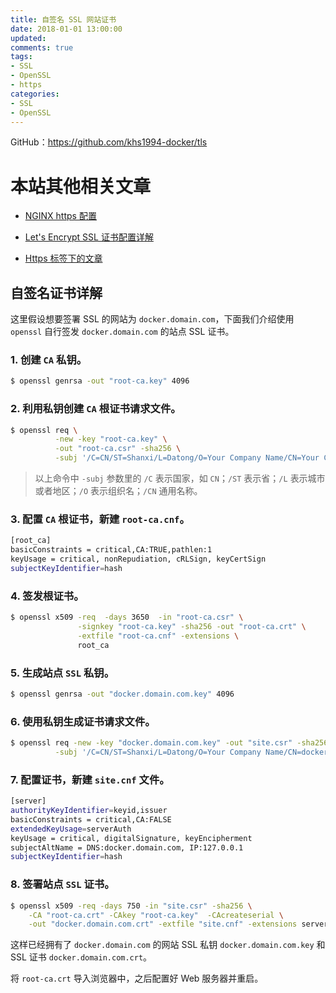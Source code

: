 ```yaml
---
title: 自签名 SSL 网站证书
date: 2018-01-01 13:00:00
updated:
comments: true
tags:
- SSL
- OpenSSL
- https
categories:
- SSL
- OpenSSL
---
```


GitHub：https://github.com/khs1994-docker/tls

<!--more-->

# 本站其他相关文章

* [NGINX https 配置](https://www.khs1994.com/php/development/nginx/https.html)

* [Let's Encrypt SSL 证书配置详解](https://www.khs1994.com/php/development/nginx/lets-encrypt.html)

* [Https 标签下的文章](https://www.khs1994.com/tags/https/)

## 自签名证书详解

这里假设想要签署 SSL 的网站为 `docker.domain.com`，下面我们介绍使用 `openssl` 自行签发 `docker.domain.com` 的站点 SSL 证书。

### 1. 创建 `CA` 私钥。

```bash
$ openssl genrsa -out "root-ca.key" 4096
```

### 2. 利用私钥创建 `CA` 根证书请求文件。

```bash
$ openssl req \
          -new -key "root-ca.key" \
          -out "root-ca.csr" -sha256 \
          -subj '/C=CN/ST=Shanxi/L=Datong/O=Your Company Name/CN=Your Company Name Docker Registry CA'
```

>以上命令中 `-subj` 参数里的 `/C` 表示国家，如 `CN`；`/ST` 表示省；`/L` 表示城市或者地区；`/O` 表示组织名；`/CN` 通用名称。

### 3. 配置 `CA` 根证书，新建 `root-ca.cnf`。

```bash
[root_ca]
basicConstraints = critical,CA:TRUE,pathlen:1
keyUsage = critical, nonRepudiation, cRLSign, keyCertSign
subjectKeyIdentifier=hash
```

### 4. 签发根证书。

```bash
$ openssl x509 -req  -days 3650  -in "root-ca.csr" \
               -signkey "root-ca.key" -sha256 -out "root-ca.crt" \
               -extfile "root-ca.cnf" -extensions \
               root_ca
```

### 5. 生成站点 `SSL` 私钥。

```bash
$ openssl genrsa -out "docker.domain.com.key" 4096
```

### 6. 使用私钥生成证书请求文件。

```bash
$ openssl req -new -key "docker.domain.com.key" -out "site.csr" -sha256 \
          -subj '/C=CN/ST=Shanxi/L=Datong/O=Your Company Name/CN=docker.domain.com'
```

### 7. 配置证书，新建 `site.cnf` 文件。

```bash
[server]
authorityKeyIdentifier=keyid,issuer
basicConstraints = critical,CA:FALSE
extendedKeyUsage=serverAuth
keyUsage = critical, digitalSignature, keyEncipherment
subjectAltName = DNS:docker.domain.com, IP:127.0.0.1
subjectKeyIdentifier=hash
```

### 8. 签署站点 `SSL` 证书。

```bash
$ openssl x509 -req -days 750 -in "site.csr" -sha256 \
    -CA "root-ca.crt" -CAkey "root-ca.key"  -CAcreateserial \
    -out "docker.domain.com.crt" -extfile "site.cnf" -extensions server
```

这样已经拥有了 `docker.domain.com` 的网站 SSL 私钥 `docker.domain.com.key` 和 SSL 证书 `docker.domain.com.crt`。

将 `root-ca.crt` 导入浏览器中，之后配置好 Web 服务器并重启。

